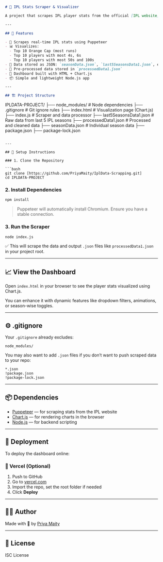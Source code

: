 
```markdown
# 🏏 IPL Stats Scraper & Visualizer

A project that scrapes IPL player stats from the official [IPL website](https://www.iplt20.com/stats) using **Puppeteer**, processes the data, and visualizes it using **Chart.js** in a beautiful dashboard.

---

## 📌 Features

- 🧠 Scrapes real-time IPL stats using Puppeteer
- 📊 Visualizes:
  - Top 10 Orange Cap (most runs)
  - Top 10 players with most 4s, 6s
  - Top 10 players with most 50s and 100s
- 📁 Data stored as JSON: `seasonData.json`, `last5SeasonsData1.json`, etc.
- 🧮 Pre-processed data stored in `processedData1.json`
- 🎨 Dashboard built with HTML + Chart.js
- 📦 Simple and lightweight Node.js app

---

## 🏗️ Project Structure

```
IPLDATA-PROJECT/
├── node_modules/                # Node dependencies
├── .gitignore                   # Git ignore rules
├── index.html                   # Visualization page (Chart.js)
├── index.js                     # Scraper and data processor
├── last5SeasonsData1.json       # Raw data from last 5 IPL seasons
├── processedData1.json          # Processed and cleaned data
├── seasonData.json              # Individual season data
├── package.json
├── package-lock.json
```

---

## 🧪 Setup Instructions

### 1. Clone the Repository

```bash
git clone [https://github.com/PriyaMaity/IplData-Scrapping.git]
cd IPLDATA-PROJECT
```

### 2. Install Dependencies

```bash
npm install
```

> Puppeteer will automatically install Chromium. Ensure you have a stable connection.

### 3. Run the Scraper

```bash
node index.js
```

✅ This will scrape the data and output `.json` files like `processedData1.json` in your project root.

---

## 📈 View the Dashboard

Open `index.html` in your browser to see the player stats visualized using Chart.js.

You can enhance it with dynamic features like dropdown filters, animations, or season-wise toggles.

---

## ⚙️ .gitignore

Your `.gitignore` already excludes:

```
node_modules/
```

You may also want to add `.json` files if you don’t want to push scraped data to your repo:

```
*.json
!package.json
!package-lock.json
```

---

## 📦 Dependencies

- [Puppeteer](https://pptr.dev/) — for scraping stats from the IPL website
- [Chart.js](https://www.chartjs.org/) — for rendering charts in the browser
- [Node.js](https://nodejs.org/) — for backend scripting

---

## 🚀 Deployment

To deploy the dashboard online:

### 📌 Vercel (Optional)

1. Push to GitHub
2. Go to [vercel.com](https://vercel.com)
3. Import the repo, set the root folder if needed
4. Click **Deploy**

---

## 🙋‍♂️ Author

Made with 💙 by [Priya Maity](https://github.com/PriyaMaity)

---

## 📜 License

ISC License
```
